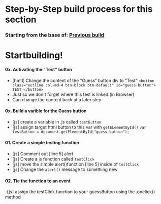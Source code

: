 # Step-by-Step build process for this section

### Starting from the base of: [Previous build](https://github.com/NeuTrix/Hangman-tutorial/tree/master/Lecture-06-connecting-js-display/Step-0601-connect-js-file)

# Startbuilding!

#### 0x. Activating the "Test" button
- [hmtl] Change the content of the "Guess" button div to "Test"
	`<button class="outline col-md-4 btn-block btn-default" id="guess-button">	TEST
							</button>`
- Just so we don't forget where this test is linked (in Browser)
- Can change the content back at a later step

#### 0x. Build a varible for the Guess button
		
- [js] create a variable in .js called `testButton` 
- [js] assign target html button to this var with `getELementById()`
	`var testButton = document.getElementById("guess-button");`

#### 01. Create a simple testing function 
- [js] Comment out [line 5] alert
- [js] Create a js function called `testClick`
- [js] move the simple alert()function [line 5] inside of `testClick`
- [js] Change the `alert()` message to something new

#### 02. Tie the function to an event
-[js] assign the testClick function to your guessButton using the .onclick() method
